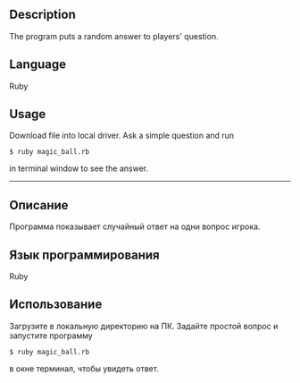 ## Description

  The program puts a random answer to players' question.

## Language
  Ruby

## Usage

  Download file into local driver. Ask a simple question and run
  ```
  $ ruby magic_ball.rb
  ```
  in terminal window to see the answer.
_____________________________________________________________________________________
## Описание

  Программа показывает случайный ответ на одни вопрос игрока.

## Язык программирования
  Ruby

## Использование

  Загрузите в локальную директорию на ПК. Задайте простой вопрос и запустите программу
  ```
  $ ruby magic_ball.rb
  ```
  в окне терминал, чтобы увидеть ответ.
